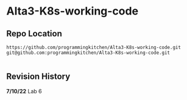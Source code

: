 # Alta3-K8s-working-code

## Repo Location
```
https://github.com/programmingkitchen/Alta3-K8s-working-code.git
git@github.com:programmingkitchen/Alta3-K8s-working-code.git


```

## Revision History
**7/10/22**
Lab 6
